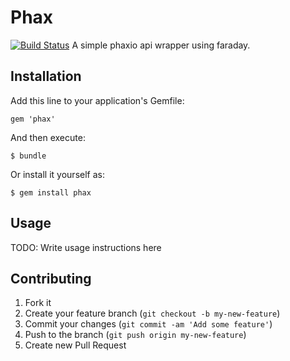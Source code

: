 # Phax
[![Build Status](https://travis-ci.org/GeorgeErickson/phax.png?branch=master)](https://travis-ci.org/GeorgeErickson/phax)
A simple phaxio api wrapper using faraday.

## Installation

Add this line to your application's Gemfile:

    gem 'phax'

And then execute:

    $ bundle

Or install it yourself as:

    $ gem install phax

## Usage

TODO: Write usage instructions here

## Contributing

1. Fork it
2. Create your feature branch (`git checkout -b my-new-feature`)
3. Commit your changes (`git commit -am 'Add some feature'`)
4. Push to the branch (`git push origin my-new-feature`)
5. Create new Pull Request
